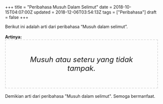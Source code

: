 +++
title = "Peribahasa Musuh Dalam Selimut"
date = 2018-10-15T04:07:00Z
updated = 2018-12-06T03:54:13Z
tags = ["Peribahasa"]
draft = false
+++

<div dir="ltr" style="text-align: left;" trbidi="on"><div style="text-align: justify;">Berikut ini adalah arti dari peribahasa “Musuh dalam selimut”.</div><br /><div style="text-align: justify;"><b>Artinya:</b></div><div style="border: 2px dashed #ddd; font-size: 24px; height: auto; margin: 0 auto; padding: 50px; text-align: center; width: auto;"><i>Musuh atau seteru yang tidak tampak.</i></div><div style="text-align: justify;"><br /></div><div style="text-align: justify;">Demikian arti dari peribahasa "Musuh dalam selimut". Semoga bermanfaat.</div></div>
